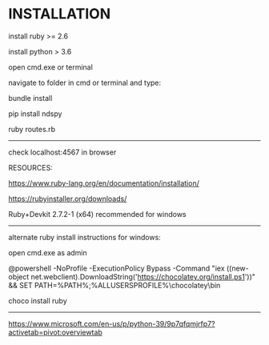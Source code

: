 # INSTALLATION 



install ruby >= 2.6

install python > 3.6

open cmd.exe or terminal 


navigate to folder in cmd or terminal and type:

bundle install

pip install ndspy

ruby routes.rb

_________________________________________


check localhost:4567 in browser






RESOURCES:

https://www.ruby-lang.org/en/documentation/installation/


https://rubyinstaller.org/downloads/

Ruby+Devkit 2.7.2-1 (x64) recommended for windows

____________________________________________________________

alternate ruby install instructions for windows:

open cmd.exe as admin

@powershell -NoProfile -ExecutionPolicy Bypass -Command "iex ((new-object net.webclient).DownloadString('https://chocolatey.org/install.ps1'))" && SET PATH=%PATH%;%ALLUSERSPROFILE%\chocolatey\bin

choco install ruby

_____________________________________________________________

https://www.microsoft.com/en-us/p/python-39/9p7qfqmjrfp7?activetab=pivot:overviewtab





